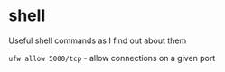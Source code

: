 # shell
Useful shell commands as I find out about them

`ufw allow 5000/tcp` - allow connections on a given port
